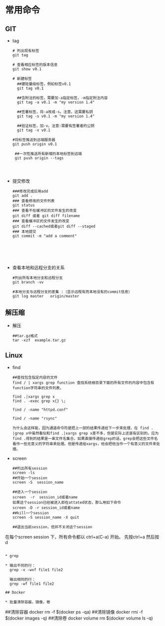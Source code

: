 # 常用命令

## GIT

* tag

  ```
  # 列出现有标签
  git tag

  # 查看相应标签的版本信息
  git show v0.1

  # 新建标签
    ##建轻量级标签，例如标签v0.1
    git tag v0.1
    
    ##含附注的标签，需要加-a指定标签，-m指定附注内容
    git tag -a v0.1 -m "my version 1.4"
    
    ##签署标签，将-a改成-s。注意，这需要私钥
    git tag -s v0.1 -m "my version 1.4"
    
    ##验证标签，加-v。注意:需要有签署者的公钥
    git tag -v v0.1
    
  #将标签推送到远端服务器
  git push origin v0.1
   
   ##一次性推送所有新增的本地标签到远端
   git push origin --tags
    
    
    
  ```

* 提交修改

  ```
  ###修改完成后用add
  git add .
  ### 查看修改的文件列表
  git status
  ### 查看不在缓冲区的文件发生的改变
  git diff 或者 git diff filename
  ### 查看缓冲区的文件发生的改变
  git diff --cached或者git diff --staged
  ### 本地提交
  git commit -m "add a comment"
  
  
  
  
  
  
  ```

  

  

* 查看本地和远程分支的关系

  ```
  #列出所有本地分支和远程分支
  git branch -vv
  
  #本地分支与远程分支的差集 :（显示远程有而本地没有的commit信息）
  git log master   origin/master
  ```







## 解压缩

* 解压

  ```
  ##tar.gz格式
  tar -xzf  example.tar.gz
  ```


## Linux

* find

  ```
  ##查找包含指定内容的文件
  find / | xargs grep function 查找系统根目录下面的所有文件的内容中包含有function字符串的文件列表。
  
  find .|xargs grep x
  find . -exec grep x{} \;
  
  find / -name "httpd.conf"
  
  find / -name "rsync"
  
  为什么会这样能，因为通道命令符是把上一部的结果传递给下一步来处理，在 find . |grep x中虽然看似和find .|xargs grep x差不多，但是实际上还是有区别的。应为find .得到的结果是一串文件名集合，如果直接传递给grep的话，grep会把这些文件名看作一些无意义的字符串来处理。但是传递给xargs，他会把他当作一个有意义的文件来处理。
  ```

* screen

  ```
  ##列出所有session
  screen -ls
  ##开始一个session
  screen -S  session_name
  
  ##进入一个session
  screen  -r  session_id或者name
  如果这个session已经被进入即在attated状态，那么用如下命令
  screen -D -r session_id或者name 
  ##kill一个session
  screen -S session_name -X quit
  
  ##退出当前session，但并不关闭这个session
在每个screen session 下，所有命令都以 ctrl+a(C-a) 开始。
  先按ctrl+a 然后按d
  
  ```
  
* grep

  * 输出不同的行：
    grep -v -wvf file1 file2  

    输出相同的行：
    grep -wf file1 file2

## Docker

* 批量清除容器，镜像，卷

```
##清除容器
docker rm -f $(docker ps -qa)
##清除镜像
docker rmi -f $(docker images -q)
##清除卷
docker volume rm $(docker volume ls -q)
```

